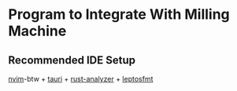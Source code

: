 # Program to Integrate With Milling Machine

## Recommended IDE Setup

[nvim](https://neovim.io/)-btw + [tauri](https://tauri.app/) + [rust-analyzer](https://rust-analyzer.github.io/) + [leptosfmt](https://github.com/bram209/leptosfmt)
